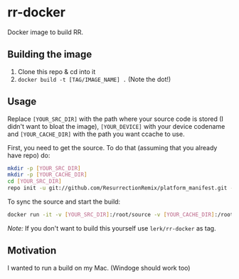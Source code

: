 # rr-docker

Docker image to build RR.

## Building the image

1. Clone this repo & cd into it
2. `docker build -t [TAG/IMAGE_NAME] .` (Note the dot!)

## Usage

Replace `[YOUR_SRC_DIR]` with the path where your source code is stored (I didn't want to bloat the image), `[YOUR_DEVICE]` with your device codename and `[YOUR_CACHE_DIR]` with the path you want ccache to use.

First, you need to get the source. To do that (assuming that you already have repo) do:

```bash
mkdir -p [YOUR_SRC_DIR]
mkdir -p [YOUR_CACHE_DIR]
cd [YOUR_SRC_DIR]
repo init -u git://github.com/ResurrectionRemix/platform_manifest.git -b marshmallow --depth=1
```

To sync the source and start the build:

```bash
docker run -it -v [YOUR_SRC_DIR]:/root/source -v [YOUR_CACHE_DIR]:/root/cache -e "DEVICE=[YOUR_DEVICE]" [TAG/IMAGE_NAME]
```

*Note:* If you don't want to build this yourself use `lerk/rr-docker` as tag.

## Motivation

I wanted to run a build on my Mac. (Windoge should work too)
